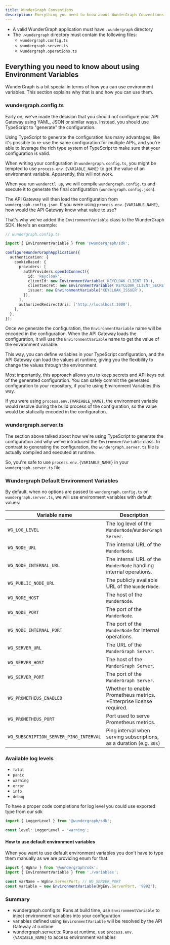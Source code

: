 ```yaml
---
title: WunderGraph Conventions
description: Everything you need to know about WunderGraph Conventions.
---
```


- A valid WunderGraph application must have `.wundergraph` directory
- The `.wundergraph` directory must contain the following files:
  - `wundergraph.config.ts`
  - `wundergraph.server.ts`
  - `wundergraph.operations.ts`

## Everything you need to know about using Environment Variables

WunderGraph is a bit special in terms of how you can use environment variables.
This section explains why that is and how you can use them.

### wundergraph.config.ts

Early on, we've made the decision that you should not configure your API Gateway using YAML, JSON or similar ways.
Instead, you should use TypeScript to "generate" the configuration.

Using TypeScript to generate the configuration has many advantages,
like it's possible to re-use the same configuration for multiple APIs,
and you're able to leverage the rich type system of TypeScript to make sure that your configuration is valid.

When writing your configuration in `wundergraph.config.ts`,
you might be tempted to use `process.env.{VARIABLE_NAME}` to get the value of an environment variable.
Apparently, this will not work.

When you run `wunderctl up`,
we will compile `wundergraph.config.ts` and execute it to generate the final configuration (`wundergraph.config.json`).

The API Gateway will then load the configuration from `wundergraph.config.json`.
If you were using `process.env.{VARIABLE_NAME}`, how would the API Gateway know what value to use?

That's why we've added the `EnvironmentVariable` class to the WunderGraph SDK.
Here's an example:

```typescript
// wundergraph.config.ts

import { EnvironmentVariable } from '@wundergraph/sdk';

configureWunderGraphApplication({
  authentication: {
    cookieBased: {
      providers: [
        authProviders.openIdConnect({
          id: 'keycloak',
          clientId: new EnvironmentVariable('KEYCLOAK_CLIENT_ID'),
          clientSecret: new EnvironmentVariable('KEYCLOAK_CLIENT_SECRET'),
          issuer: new EnvironmentVariable('KEYCLOAK_ISSUER'),
        }),
      ],
      authorizedRedirectUris: ['http://localhost:3000'],
    },
  },
});
```

Once we generate the configuration,
the `EnvironmentVariable` name will be encoded in the configuration.
When the API Gateway loads the configuration,
it will use the `EnvironmentVariable` name to get the value of the environment variable.

This way, you can define variables in your TypeScript configuration,
and the API Gateway can load the values at runtime,
giving you the flexibility to change the values through the environment.

Most importantly,
this approach allows you to keep secrets and API keys out of the generated configuration.
You can safely commit the generated configuration to your repository,
if you're using Environment Variables this way.

If you were using `process.env.{VARIABLE_NAME}`,
the environment variable would resolve during the build process of the configuration,
so the value would be statically encoded in the configuration.

### wundergraph.server.ts

The section above talked about how we're using TypeScript to generate the configuration and why we've introduced the `EnvironmentVariable` class.
In contrast to generating the configuration,
the `wundergraph.server.ts` file is actually compiled and executed at runtime.

So, you're safe to use `process.env.{VARIABLE_NAME}` in your `wundergraph.server.ts` file.

### Wundergraph Default Environment Variables

By default, when no options are passed to `wundergraph.config.ts` or `wundergraph.server.ts`, we will use environment variables with default values:

| Variable name                          | Description                                                          | Default value           |
| -------------------------------------- | -------------------------------------------------------------------- | ----------------------- |
| `WG_LOG_LEVEL`                         | The log level of the `WunderNode`/`WunderGraph Server`.              | `info`                  |
| `WG_NODE_URL`                          | The internal URL of the `WunderNode`.                                | `http://localhost:9991` |
| `WG_NODE_INTERNAL_URL`                 | The internal URL of the `WunderNode` handling internal operations.   | `http://localhost:9993` |
| `WG_PUBLIC_NODE_URL`                   | The publicly available URL of the `WunderNode`.                      | `http://localhost:9991` |
| `WG_NODE_HOST`                         | The host of the `WunderNode`.                                        | `localhost`             |
| `WG_NODE_PORT`                         | The port of the `WunderNode`.                                        | `9991`                  |
| `WG_NODE_INTERNAL_PORT`                | The port of the `WunderNode` for internal operations.                | `9993`                  |
| `WG_SERVER_URL`                        | The URL of the `WunderGraph Server`.                                 | `http://localhost:9992` |
| `WG_SERVER_HOST`                       | The host of the `WunderGraph Server`.                                | `localhost`             |
| `WG_SERVER_PORT`                       | The port of the `WunderGraph Server`.                                | `9992`                  |
| `WG_PROMETHEUS_ENABLED`                | Whether to enable Prometheus metrics. \*Enterprise license required. | `false`                 |
| `WG_PROMETHEUS_PORT`                   | Port used to serve Prometheus metrics.                               | `8881`                  |
| `WG_SUBSCRIPTION_SERVER_PING_INTERVAL` | Ping interval when serving subscriptions, as a duration (e.g. `30s`) | `off`                   |

### Available log levels

- `fatal`
- `panic`
- `warning`
- `error`
- `info`
- `debug`

To have a proper code completions for log level you could use exported type from our sdk

```typescript
import { LoggerLevel } from '@wundergraph/sdk';

const level: LoggerLevel = 'warning';
```

#### How to use default environment variables

When you want to use default environment variables you don't have to type them manually as we are providing enum for that.

```typescript
import { WgEnv } from '@wundergraph/sdk';
import { EnvironmentVariable } from './variables';

const varName = WgEnv.ServerPort; // WG_SERVER_PORT
const variable = new EnvironmentVariable(WgEnv.ServerPort, '9992');
```

### Summary

- wundergraph.config.ts: Runs at build time, use `EnvironmentVariable` to inject environment variables into your configuration
- variables defined using `EnvironmentVariable` will be resolved by the API Gateway at runtime
- wundergraph.server.ts: Runs at runtime, use `process.env.{VARIABLE_NAME}` to access environment variables
